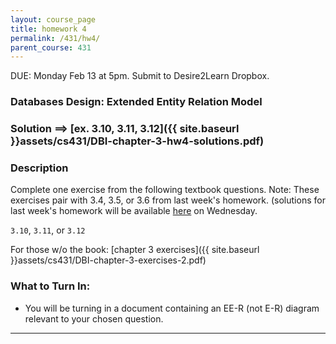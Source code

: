 ```yaml
---
layout: course_page
title: homework 4
permalink: /431/hw4/
parent_course: 431
---
```


DUE: Monday Feb 13 at 5pm. Submit to Desire2Learn Dropbox. 

### Databases Design: Extended Entity Relation Model

### Solution ==> [ex. 3.10, 3.11, 3.12]({{ site.baseurl }}assets/cs431/DBI-chapter-3-hw4-solutions.pdf)

### Description
Complete one exercise from the following textbook questions. Note: These exercises pair with 3.4, 3.5, or 3.6 from last week's homework. (solutions for last week's homework will be available [here](/431/hw3/) on Wednesday.

 ```3.10```, ```3.11```, or ```3.12```

For those w/o the book:
[chapter 3 exercises]({{ site.baseurl }}assets/cs431/DBI-chapter-3-exercises-2.pdf)

### What to Turn In:
- You will be turning in a document containing an EE-R (not E-R) diagram relevant to your chosen question. 

---

